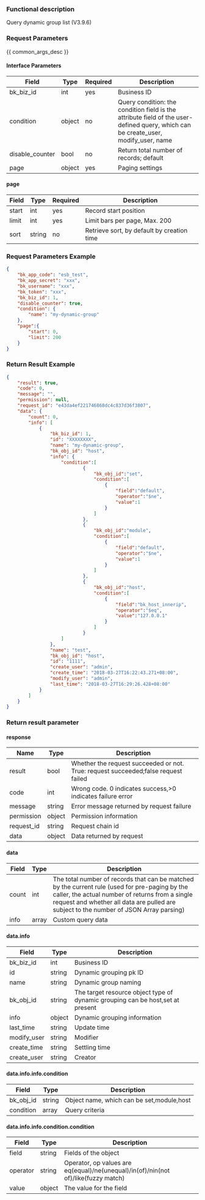 ### Functional description

Query dynamic group list (V3.9.6)

### Request Parameters

{{ common_args_desc }}

#### Interface Parameters

| Field      | Type      | Required   | Description      |
|-----------|------------|--------|------------|
| bk_biz_id |  int     | yes  | Business ID |
| condition |  object    | no     | Query condition: the condition field is the attribute field of the user-defined query, which can be create_user, modify_user, name|
| disable_counter |  bool |no     | Return total number of records; default|
| page     |   object   | yes  | Paging settings|

#### page

| Field      | Type      | Required   | Description      |
|-----------|------------|--------|------------|
| start     |   int     | yes  | Record start position|
| limit     |   int     | yes  | Limit bars per page, Max. 200|
| sort      |   string  |no     | Retrieve sort, by default by creation time|

### Request Parameters Example

```json
{
    "bk_app_code": "esb_test",
    "bk_app_secret": "xxx",
    "bk_username": "xxx",
    "bk_token": "xxx",
    "bk_biz_id": 1,
    "disable_counter": true,
    "condition": {
        "name": "my-dynamic-group"
    },
    "page":{
        "start": 0,
        "limit": 200
    }
}
```

### Return Result Example

```json
{
    "result": true,
    "code": 0,
    "message": "",
    "permission": null,
    "request_id": "e43da4ef221746868dc4c837d36f3807",
    "data": {
        "count": 0,
        "info": [
            {
                "bk_biz_id": 1,
                "id": "XXXXXXXX",
                "name": "my-dynamic-group",
                "bk_obj_id": "host",
                "info": {
                    "condition":[
                			{
                				"bk_obj_id":"set",
                				"condition":[
                					{
                						"field":"default",
                						"operator":"$ne",
                						"value":1
                					}
                				]
                			},
                			{
                				"bk_obj_id":"module",
                				"condition":[
                					{
                						"field":"default",
                						"operator":"$ne",
                						"value":1
                					}
                				]
                			},
                			{
                				"bk_obj_id":"host",
                				"condition":[
                					{
                						"field":"bk_host_innerip",
                						"operator":"$eq",
                						"value":"127.0.0.1"
                					}
                				]
                			}
                    ]
                },
                "name": "test",
                "bk_obj_id": "host",
                "id": "1111",
                "create_user": "admin",
                "create_time": "2018-03-27T16:22:43.271+08:00",
                "modify_user": "admin",
                "last_time": "2018-03-27T16:29:26.428+08:00"
            }
        ]
    }
}
```

### Return result parameter
#### response

| Name    | Type   | Description                                       |
| ------- | ------ | ------------------------------------------ |
| result  | bool   | Whether the request succeeded or not. True: request succeeded;false request failed|
| code    |  int    | Wrong code. 0 indicates success,>0 indicates failure error    |
| message | string |Error message returned by request failure                     |
| permission    |  object |Permission information    |
| request_id    |  string |Request chain id    |
| data    |  object |Data returned by request                             |

#### data

| Field      | Type      | Description      |
|-----------|-----------|-----------|
| count     |  int |The total number of records that can be matched by the current rule (used for pre-paging by the caller, the actual number of returns from a single request and whether all data are pulled are subject to the number of JSON Array parsing)|
| info      |  array        | Custom query data|

#### data.info

| Field      | Type       | Description      |
|-----------|------------|-----------|
| bk_biz_id    |  int     | Business ID |
| id           |  string  |Dynamic grouping pk ID|
| name         |  string  |Dynamic group naming|
| bk_obj_id    |  string  |The target resource object type of dynamic grouping can be host,set at present|
| info         |  object  |Dynamic grouping information|
| last_time    |  string  |Update time|
| modify_user  | string  |Modifier|
| create_time  | string  |Settling time|
| create_user  | string  |Creator|

#### data.info.info.condition

| Field      | Type     | Description      |
|-----------|-----------|------------|
| bk_obj_id |  string   | Object name, which can be set,module,host|
| condition |  array    | Query criteria|

#### data.info.info.condition.condition

| Field      | Type     | Description      |
|-----------|------------|---------------|
| field     |   string    | Fields of the object|
| operator  |  string    | Operator, op values are eq(equal)/ne(unequal)/in(of)/nin(not of)/like(fuzzy match)|
| value     |   object    | The value for the field|
